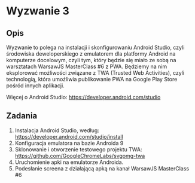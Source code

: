 # Wyzwanie 3

## Opis
Wyzwanie to polega na instalacji i skonfigurowaniu Android Studio, czyli środowiska deweloperskiego z emulatorem dla platformy Android na komputerze docelowym, czyli tym, który będzie się miało ze sobą na warsztatach WarsawJS MasterClass #6 z PWA. Będziemy na nim eksplorować możliwości związane z TWA (Trusted Web Activities), czyli technologią, która umożliwia publikowanie PWA na Google Play Store pośród innych aplikacji.

Więcej o Android Studio: https://developer.android.com/studio

## Zadania

1. Instalacja Android Studio, według: https://developer.android.com/studio/install
2. Konfiguracja emulatora na bazie Androida 9
3. Sklonowanie i otworzenie testowego projektu TWA: https://github.com/GoogleChromeLabs/svgomg-twa
4. Uruchomienie apki na emulatorze Androida.
5. Podesłanie screena z działającą apką na kanał WarsawJS MasterClass #6
